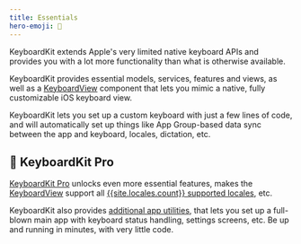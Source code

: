```yaml
---
title: Essentials
hero-emoji: 🌱
---
```


KeyboardKit extends Apple's very limited native keyboard APIs and provides you with a lot more functionality than what is otherwise available.

KeyboardKit provides essential models, services, features and views, as well as a [KeyboardView](/features/essential-keyboardview) component that lets you mimic a native, fully customizable iOS keyboard view.

KeyboardKit lets you set up a custom keyboard with just a few lines of code, and will automatically set up things like App Group-based data sync between the app and keyboard, locales, dictation, etc.

## 👑 KeyboardKit Pro

[KeyboardKit Pro][Pro] unlocks even more essential features, makes the [KeyboardView](/features/essential-keyboardview) support all [{{site.locales.count}} supported locales](/locales), etc.

KeyboardKit also provides [additional app utilities](/features/app), that lets you set up a full-blown main app with keyboard status handling, settings screens, etc. Be up and running in minutes, with very little code.

[Pro]: /pro
